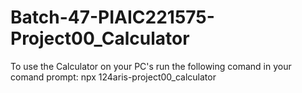 # Batch-47-PIAIC221575-Project00_Calculator
To use the Calculator on your PC's run the following comand in your comand prompt:
npx 124aris-project00_calculator
